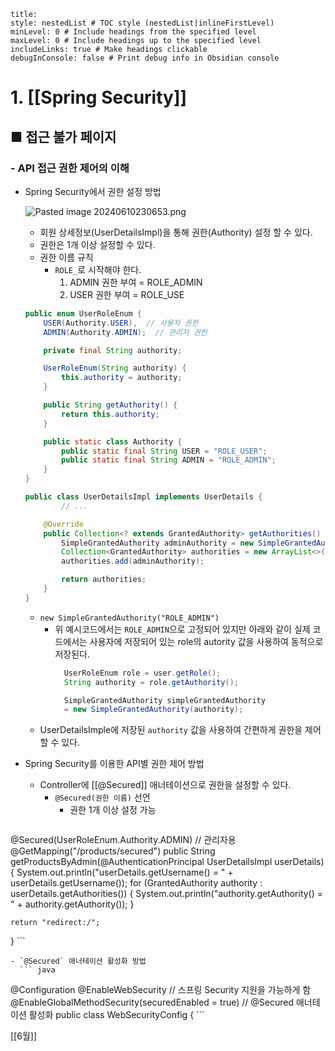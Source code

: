 ```table-of-contents
title: 
style: nestedList # TOC style (nestedList|inlineFirstLevel)
minLevel: 0 # Include headings from the specified level
maxLevel: 0 # Include headings up to the specified level
includeLinks: true # Make headings clickable
debugInConsole: false # Print debug info in Obsidian console
```

# 1. [[Spring Security]]
## ■ 접근 불가 페이지

### - API 접근 권한 제어의 이해
- Spring Security에서 권한 설정 방법
  
  ![Pasted image 20240610230653.png](Pasted%20image%2020240610230653.png)
	- 회원 상세정보(UserDetailsImpl)을 통해 권한(Authority) 설정 할 수 있다.
	- 권한은 1개 이상 설정할 수 있다.
	- 권한 이름 규칙
		- `ROLE_`로 시작해야 한다.
		    1. ADMIN 권한 부여 = ROLE_ADMIN
		    2. USER 권한 부여 = ROLE_USE
	``` java
	public enum UserRoleEnum {
	    USER(Authority.USER),  // 사용자 권한
	    ADMIN(Authority.ADMIN);  // 관리자 권한

	    private final String authority;

	    UserRoleEnum(String authority) {
	        this.authority = authority;
	    }

	    public String getAuthority() {
	        return this.authority;
	    }

	    public static class Authority {
	        public static final String USER = "ROLE_USER";
	        public static final String ADMIN = "ROLE_ADMIN";
	    }
	}
	```
	
	``` java
	public class UserDetailsImpl implements UserDetails {
			// ...

		@Override
	    public Collection<? extends GrantedAuthority> getAuthorities() {
	        SimpleGrantedAuthority adminAuthority = new SimpleGrantedAuthority("ROLE_ADMIN");
	        Collection<GrantedAuthority> authorities = new ArrayList<>();
	        authorities.add(adminAuthority);

	        return authorities;
	    }
	}
	```
	- `new SimpleGrantedAuthority("ROLE_ADMIN")`
		- 위 예시코드에서는 `ROLE_ADMIN`으로 고정되어 있지만 아래와 같이 실제 코드에서는 사용자에 저장되어 있는 role의 autority 값을 사용하여 동적으로 저장된다.
		  ``` java
			UserRoleEnum role = user.getRole();
			String authority = role.getAuthority();

			SimpleGrantedAuthority simpleGrantedAuthority 
			= new SimpleGrantedAuthority(authority);
			```
	- UserDetailsImple에 저장된 `authority` 값을 사용하여 간편하게 권한을 제어할 수 있다.
	  
- Spring Security를 이용한 API별 권한 제어 방법
	- Controller에 [[@Secured]] 애너테이션으로 권한을 설정할 수 있다.
		- `@Secured(권한 이름)` 선언
			- 권한 1개 이상 설정 가능
			  ``` java
@Secured(UserRoleEnum.Authority.ADMIN) // 관리자용
@GetMapping("/products/secured")
public String getProductsByAdmin(@AuthenticationPrincipal UserDetailsImpl userDetails) {
    System.out.println("userDetails.getUsername() = " + userDetails.getUsername());
    for (GrantedAuthority authority : userDetails.getAuthorities()) {
        System.out.println("authority.getAuthority() = " + authority.getAuthority());
    }  
    
    return "redirect:/";
}
				```
				
	- `@Secured` 애너테이션 활성화 방법
	  ``` java
@Configuration
@EnableWebSecurity // 스프링 Security 지원을 가능하게 함
@EnableGlobalMethodSecurity(securedEnabled = true) // @Secured 애너테이션 활성화
public class WebSecurityConfig {
		```

[[6월]]